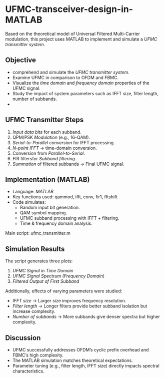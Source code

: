 # UFMC-transceiver-design-in-MATLAB 
Based on the theoretical model of Universal Filtered Multi-Carrier modulation, this project uses MATLAB to implement and simulate a *UFMC transmitter system*.
## Objective
- comprehend and simulate the *UFMC transmitter system*.  
- Examine UFMC in comparison to OFDM and FBMC.  
- Visualize the *time domain* and *frequency domain* properties of the UFMC signal.  
- Study the impact of system parameters such as IFFT size, filter length, number of subbands.
- 

## UFMC Transmitter Steps
1. *Input data bits* for each subband.  
2. QPM/PSK *Modulation* (e.g., 16-QAM).  
3. *Serial-to-Parallel conversion* for IFFT processing.  
4. *N-point IFFT* → time-domain conversion.  
5. Conversion from *Parallel-to-Serial*.  
6. FIR filtersfor *Subband filtering*.  
7. *Summation* of filtered subbands → Final UFMC signal.   

## Implementation (MATLAB)
- Language: *MATLAB*  
- Key functions used: qammod, ifft, conv, fir1, fftshift  
- Code simulates:
  - Random input bit generation.  
  - QAM symbol mapping.  
  - UFMC subband processing with IFFT + filtering.  
  - Time & frequency domain analysis.  

 Main script: ufmc_transmitter.m  

## Simulation Results
The script generates three plots:
1. *UFMC Signal in Time Domain*  
2. *UFMC Signal Spectrum (Frequency Domain)*  
3. *Filtered Output of First Subband*  

Additionally, effects of varying parameters were studied:
- *IFFT size* → Larger size improves frequency resolution.  
- *Filter length* → Longer filters provide better subband isolation but increase complexity.  
- *Number of subbands* → More subbands give denser spectra but higher complexity.  


## Discussion
- UFMC successfully addresses OFDM’s cyclic prefix overhead and FBMC’s high complexity.  
- The MATLAB simulation matches theoretical expectations.  
- Parameter tuning (e.g., filter length, IFFT size) directly impacts spectral characteristics.  


